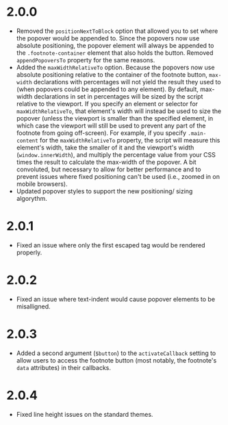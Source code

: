 # 2.0.0
- Removed the `positionNextToBlock` option that allowed you to set where the popover would be appended to. Since the popovers now use absolute positioning, the popover element will always be appended to the `.footnote-container` element that also holds the button.  Removed `appendPopoversTo` property for the same reasons.
- Added the `maxWidthRelativeTo` option. Because the popovers now use absolute positioning relative to the container of the footnote button, `max-width` declarations with percentages will not yield the result they used to (when popovers could be appended to any element). By default, max-width declarations in set in percentages will be sized by the script relative to the viewport. If you specify an element or selector for `maxWidthRelativeTo`, that element's width will instead be used to size the popover (unless the viewport is smaller than the specified element, in which case the viewport will still be used to prevent any part of the footnote from going off-screen). For example, if you specify `.main-content` for the `maxWidthRelativeTo` property, the script will measure this element's width, take the smaller of it and the viewport's width (`window.innerWidth`), and multiply the percentage value from your CSS times the result to calculate the max-width of the popover. A bit convoluted, but necessary to allow for better performance and to prevent issues where fixed positioning can't be used (i.e., zoomed in on mobile browsers).
- Updated popover styles to support the new positioning/ sizing algorythm.

# 2.0.1
- Fixed an issue where only the first escaped tag would be rendered properly.

# 2.0.2
- Fixed an issue where text-indent would cause popover elements to be misalligned.

# 2.0.3
- Added a second argument (`$button`) to the `activateCallback` setting to allow users to access the footnote button (most notably, the footnote's `data` attributes) in their callbacks.

# 2.0.4
- Fixed line height issues on the standard themes.
